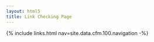 ```yaml
---
layout: html5
title: Link Checking Page
---
```

{% include links.html nav=site.data.cfm.100.navigation -%}
